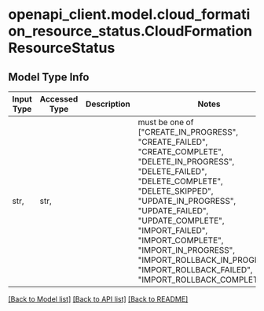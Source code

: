 # openapi_client.model.cloud_formation_resource_status.CloudFormationResourceStatus

## Model Type Info
Input Type | Accessed Type | Description | Notes
------------ | ------------- | ------------- | -------------
str,  | str,  |  | must be one of ["CREATE_IN_PROGRESS", "CREATE_FAILED", "CREATE_COMPLETE", "DELETE_IN_PROGRESS", "DELETE_FAILED", "DELETE_COMPLETE", "DELETE_SKIPPED", "UPDATE_IN_PROGRESS", "UPDATE_FAILED", "UPDATE_COMPLETE", "IMPORT_FAILED", "IMPORT_COMPLETE", "IMPORT_IN_PROGRESS", "IMPORT_ROLLBACK_IN_PROGRESS", "IMPORT_ROLLBACK_FAILED", "IMPORT_ROLLBACK_COMPLETE", ] 

[[Back to Model list]](../../README.md#documentation-for-models) [[Back to API list]](../../README.md#documentation-for-api-endpoints) [[Back to README]](../../README.md)

